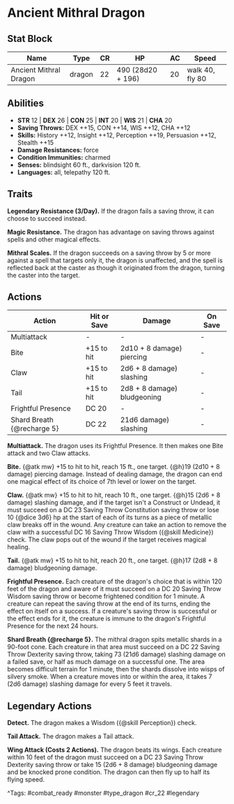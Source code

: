 # Ancient Mithral Dragon

## Stat Block

| Name | Type | CR | HP | AC | Speed |
|------|------|----|----|----|-------|
| Ancient Mithral Dragon | dragon | 22 | 490 (28d20 + 196) | 20 | walk 40, fly 80 |

## Abilities

- **STR** 12 | **DEX** 26 | **CON** 25 | **INT** 20 | **WIS** 21 | **CHA** 20
- **Saving Throws:** DEX ++15, CON ++14, WIS ++12, CHA ++12  
- **Skills:** History ++12, Insight ++12, Perception ++19, Persuasion ++12, Stealth ++15  
- **Damage Resistances:** force  
- **Condition Immunities:** charmed  
- **Senses:** blindsight 60 ft., darkvision 120 ft.  
- **Languages:** all, telepathy 120 ft.

## Traits

**Legendary Resistance (3/Day).** If the dragon fails a saving throw, it can choose to succeed instead.

**Magic Resistance.** The dragon has advantage on saving throws against spells and other magical effects.

**Mithral Scales.** If the dragon succeeds on a saving throw by 5 or more against a spell that targets only it, the dragon is unaffected, and the spell is reflected back at the caster as though it originated from the dragon, turning the caster into the target.


## Actions

| Action | Hit or Save | Damage | On Save |
|--------|--------------|--------|----------|
| Multiattack | - | - | - |
| Bite | +15 to hit | 2d10 + 8 damage) piercing | - |
| Claw | +15 to hit | 2d6 + 8 damage) slashing | - |
| Tail | +15 to hit | 2d8 + 8 damage) bludgeoning | - |
| Frightful Presence | DC 20 | - | - |
| Shard Breath {@recharge 5} | DC 22 | 21d6 damage) slashing | - |

**Multiattack.** The dragon uses its Frightful Presence. It then makes one Bite attack and two Claw attacks.

**Bite.** {@atk mw} +15 to hit to hit, reach 15 ft., one target. {@h}19 (2d10 + 8 damage) piercing damage. Instead of dealing damage, the dragon can end one magical effect of its choice of 7th level or lower on the target.

**Claw.** {@atk mw} +15 to hit to hit, reach 10 ft., one target. {@h}15 (2d6 + 8 damage) slashing damage, and if the target isn't a Construct or Undead, it must succeed on a DC 23 Saving Throw Constitution saving throw or lose 10 {@dice 3d6} hp at the start of each of its turns as a piece of metallic claw breaks off in the wound. Any creature can take an action to remove the claw with a successful DC 16 Saving Throw Wisdom ({@skill Medicine}) check. The claw pops out of the wound if the target receives magical healing.

**Tail.** {@atk mw} +15 to hit to hit, reach 20 ft., one target. {@h}17 (2d8 + 8 damage) bludgeoning damage.

**Frightful Presence.** Each creature of the dragon's choice that is within 120 feet of the dragon and aware of it must succeed on a DC 20 Saving Throw Wisdom saving throw or become frightened condition for 1 minute. A creature can repeat the saving throw at the end of its turns, ending the effect on itself on a success. If a creature's saving throw is successful or the effect ends for it, the creature is immune to the dragon's Frightful Presence for the next 24 hours.

**Shard Breath {@recharge 5}.** The mithral dragon spits metallic shards in a 90-foot cone. Each creature in that area must succeed on a DC 22 Saving Throw Dexterity saving throw, taking 73 (21d6 damage) slashing damage on a failed save, or half as much damage on a successful one. The area becomes difficult terrain for 1 minute, then the shards dissolve into wisps of silvery smoke. When a creature moves into or within the area, it takes 7 (2d6 damage) slashing damage for every 5 feet it travels.

## Legendary Actions

**Detect.** The dragon makes a Wisdom ({@skill Perception}) check.

**Tail Attack.** The dragon makes a Tail attack.

**Wing Attack (Costs 2 Actions).** The dragon beats its wings. Each creature within 10 feet of the dragon must succeed on a DC 23 Saving Throw Dexterity saving throw or take 15 (2d6 + 8 damage) bludgeoning damage and be knocked prone condition. The dragon can then fly up to half its flying speed.



^Tags: #combat_ready #monster #type_dragon #cr_22 #legendary